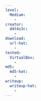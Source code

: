 ```yaml
---
level:
  Medium:
    -
creator:
  d4t4s3c:
    -
download:
  url-hat:
    -
tested:
  VirtualBox:
    -
md5:
  md5-hat:
    -
writeup:
  writeup-hat:
    -
---
```

